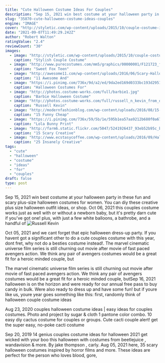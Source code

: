 ```yaml
---
title: "Cute Halloween Costume Ideas For Couples"
description: "Sep 15, 2021 win best costume at your halloween party in these fun and scary plus-size halloween costumes for women. You can diy these creative plus size halloween outfit ideas, or shop"
slug: "35870-cute-halloween-costume-ideas-couples"
engine: "IMAGE"
cover: "http://styletic.com/wp-content/uploads/2015/10/couple-costume-ideas/14-couple-costume-ideas.jpg"
date: "2021-09-07T11:49:29.242Z"
author: "Robert Walton"
ratingValue: "2.4"
reviewCount: "30"
images:
  - image: "http://styletic.com/wp-content/uploads/2015/10/couple-costume-ideas/14-couple-costume-ideas.jpg"
    caption: "Stylish Couple Costume"
  - image: "http://www.purecostumes.com/mm5/graphics/00000001/F121723_full_1.jpg"
    caption: "Sweet Fox Teen"
  - image: "http://awesome11.com/wp-content/uploads/2016/06/Scary-Halloween-Costume-Ideas-for-Couples.jpg"
    caption: "11 Awesome And"
  - image: "https://i.pinimg.com/736x/9d/a2/ed/9da2ed169d0333bc193d2951606e3554.jpg"
    caption: "Halloween Costumes For"
  - image: "http://photos.costume-works.com/full/barbie1.jpg"
    caption: "Barbie Halloween Costume"
  - image: "http://photos.costume-works.com/full/russell_n_kevin_from_disneys_up.jpg"
    caption: "Russell Kevin"
  - image: "http://modernfashionblog.com/wp-content/uploads/2016/08/15-Funny-Cheap-Easy-Homemade-Halloween-Costumes-2016-4.jpg"
    caption: "15 Funny Cheap"
  - image: "https://i.pinimg.com/736x/59/5b/1e/595b1ea57aa9212b680f0a67374ad3f8.jpg"
    caption: "Lola Bunny Print"
  - image: "http://farm6.static.flickr.com/5047/5241926437_93eb52b95c_b.jpg"
    caption: "15 Scary Creative"
  - image: "http://www.ecstasycoffee.com/wp-content/uploads/2016/09/Halloween-Fancy-Dress.jpg"
    caption: "25 Insanely Creative"
tags:
  - "cute"
  - "halloween"
  - "costume"
  - "ideas"
  - "for"
  - "couples"
draft: false
type: post
---
```


Sep 15, 2021 win best costume at your halloween party in these fun and scary plus-size halloween costumes for women. You can diy these creative plus size halloween outfit ideas, or shop. Oct 06, 2021 this couples costume works just as well with or without a newborn baby, but it's pretty darn cute if you've got one! plus, with just a few white balloons, a bathrobe, and a handful of
![Russell Kevin](http://photos.costume-works.com/full/russell_n_kevin_from_disneys_up.jpg "Russell Kevin")

Oct 05, 2021 and we cant forget that epic halloween dress-up party. If you havent got a significant other to do a cute couples costume with this year, dont fret, why not do a besties costume instead!. The marvel cinematic universe film series is still churning out movie after movie of fast paced avengers action. We think any pair of avengers costumes would be a great fit for a heroic minded couple, but
<!--inArticleAds-->

<!--galleryOne-->

The marvel cinematic universe film series is still churning out movie after movie of fast paced avengers action. We think any pair of avengers costumes would be a great fit for a heroic minded couple, butSep 16, 2021 halloween is on the horizon and were ready for our annual free pass to buy candy in bulk. Were also ready to dress up and have some fun! but if youre like us, youre year goes something like this: first, randomly think of halloween couple costume ideas
<!--inArticleAds-->

<!--galleryTwo-->

Aug 23, 2020 couples halloween costume ideas | easy ideas for couples costumes. Photo and project by sugar & cloth 1  pantone color combo.  10  easy diy cactus costume for couples or groups. Cute cacti couple alert! get the super easy, no-poke cacti costume
<!--galleryThree-->

Sep 20, 2019 14 genius couples costume ideas for halloween 2021 get wicked with your boo this halloween with costumes from beetlejuice , wandavision & more. By jake thompson , carly. Aug 05, 2021 here, 35 scary halloween costumes inspired by horror films and more. These ideas are perfect for the person who loves blood, gore,